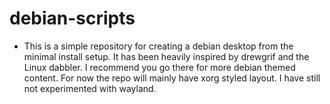 # debian-scripts
- This is a simple repository for creating a debian desktop from the minimal install setup. It has been heavily inspired by drewgrif and the Linux dabbler. I recommend you go there for more debian themed content. For now the repo will mainly have xorg styled layout. I have still not experimented with wayland.

